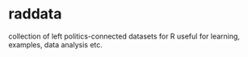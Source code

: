 # raddata
collection of left politics-connected datasets for R useful for learning, examples, data analysis etc.
